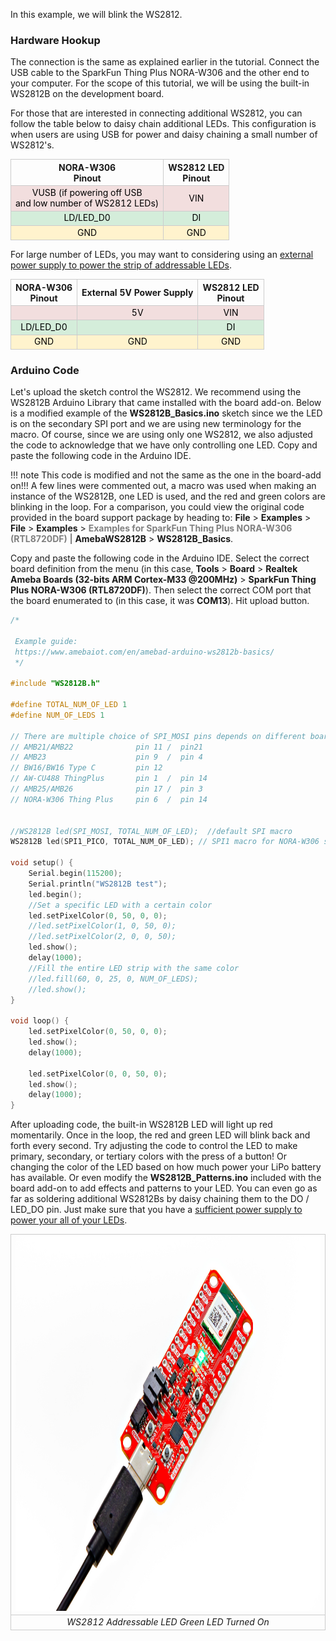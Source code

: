 


In this example, we will blink the WS2812.



### Hardware Hookup

The connection is the same as explained earlier in the tutorial. Connect the USB cable to the SparkFun Thing Plus NORA-W306 and the other end to your computer. For the scope of this tutorial, we will be using the built-in WS2812B on the development board.

For those that are interested in connecting additional WS2812, you can follow the table below to daisy chain additional LEDs. This configuration is when users are using USB for power and daisy chaining a small number of WS2812's.

<div style="text-align: center;">
    <table>
        <tr>
            <th style="text-align: center; border: solid 1px #cccccc;">NORA-W306<br />Pinout
            </th>
            <th style="text-align: center; border: solid 1px #cccccc;">WS2812 LED<br />Pinout
            </th>
        </tr>
        <tr>
            <td style="text-align: center; border: solid 1px #cccccc;" bgcolor="#f2dede"><font color="#000000">VUSB (if powering off USB<br />and low number of WS2812 LEDs)</font>
            <td style="text-align: center; border: solid 1px #cccccc;" bgcolor="#f2dede"><font color="#000000">VIN</font>
            </td>
        </tr>
        <tr>
            <td style="text-align: center; border: solid 1px #cccccc;" bgcolor="#d4edda"><font color="#000000">LD/LED_D0</font>
            </td>
            <td style="text-align: center; border: solid 1px #cccccc;" bgcolor="#d4edda"><font color="#000000">DI</font>
            </td>
        </tr>
        <tr>
            <td style="text-align: center; border: solid 1px #cccccc;" bgcolor="#fff3cd"><font color="#000000">GND</font>
            </td>
            <td style="text-align: center; border: solid 1px #cccccc;" bgcolor="#fff3cd"><font color="#000000">GND</font>
            </td>
        </tr>
    </table>
</div>

For large number of LEDs, you may want to considering using an [external power supply to power the strip of addressable LEDs](https://learn.sparkfun.com/tutorials/mean-well-led-switching-power-supply-hookup-guide#daisychain).

<div style="text-align: center;">
    <table>
        <tr>
            <th style="text-align: center; border: solid 1px #cccccc;">NORA-W306<br />Pinout
            </th>
            <th style="text-align: center; border: solid 1px #cccccc;">External 5V Power Supply
            </th>
            <th style="text-align: center; border: solid 1px #cccccc;">WS2812 LED<br />Pinout
            </th>
        </tr>
        <tr>
            <td style="text-align: center; border: solid 1px #cccccc;" bgcolor="#f2dede"><font color="#000000"></font>
            <td style="text-align: center; border: solid 1px #cccccc;" bgcolor="#f2dede"><font color="#000000">5V</font>
            <td style="text-align: center; border: solid 1px #cccccc;" bgcolor="#f2dede"><font color="#000000">VIN</font>
            </td>
        </tr>
        <tr>
            <td style="text-align: center; border: solid 1px #cccccc;" bgcolor="#d4edda"><font color="#000000">LD/LED_D0</font>
            </td>
            <td style="text-align: center; border: solid 1px #cccccc;" bgcolor="#d4edda"><font color="#000000"></font>
            </td>
            <td style="text-align: center; border: solid 1px #cccccc;" bgcolor="#d4edda"><font color="#000000">DI</font>
            </td>
        </tr>
        <tr>
            <td style="text-align: center; border: solid 1px #cccccc;" bgcolor="#fff3cd"><font color="#000000">GND</font>
            </td>
            <td style="text-align: center; border: solid 1px #cccccc;" bgcolor="#fff3cd"><font color="#000000">GND</font>
            </td>
            <td style="text-align: center; border: solid 1px #cccccc;" bgcolor="#fff3cd"><font color="#000000">GND</font>
            </td>
        </tr>
    </table>
</div>



### Arduino Code

Let&apos;s upload the sketch control the WS2812. We recommend using the WS2812B Arduino Library that came installed with the board add-on. Below is a modified example of the **WS2812B_Basics.ino** sketch since we the LED is on the secondary SPI port and we are using new terminology for the macro. Of course, since we are using only one WS2812, we also adjusted the code to acknowledge that we have only controlling one LED. Copy and paste the following code in the Arduino IDE.


!!! note
    This code is modified and not the same as the one in the board-add on!!! A few lines were commented out, a macro was used when making an instance of the WS2812B, one LED is used, and the red and green colors are blinking in the loop. For a comparison, you could view the original code provided in the board support package by heading to: **File** > **Examples** > **File** > **Examples** > <font style="color:gray"><b>Examples for SparkFun Thing Plus NORA-W306 (RTL8720DF)</b></font> | **AmebaWS2812B** > **WS2812B_Basics**.

Copy and paste the following code in the Arduino IDE. Select the correct board definition from the menu (in this case, **Tools** > **Board** > **Realtek Ameba Boards (32-bits ARM Cortex-M33 @200MHz)** > **SparkFun Thing Plus NORA-W306 (RTL8720DF)**). Then select the correct COM port that the board enumerated to (in this case, it was **COM13**). Hit upload button.  

``` C++
/*

 Example guide:
 https://www.amebaiot.com/en/amebad-arduino-ws2812b-basics/
 */

#include "WS2812B.h"

#define TOTAL_NUM_OF_LED 1
#define NUM_OF_LEDS 1

// There are multiple choice of SPI_MOSI pins depends on different boards. The default is SPI_MOSI/SPI1_MOSI
// AMB21/AMB22              pin 11 /  pin21
// AMB23                    pin 9  /  pin 4
// BW16/BW16 Type C         pin 12
// AW-CU488 ThingPlus       pin 1  /  pin 14
// AMB25/AMB26              pin 17 /  pin 3
// NORA-W306 Thing Plus     pin 6  /  pin 14


//WS2812B led(SPI_MOSI, TOTAL_NUM_OF_LED);  //default SPI macro
WS2812B led(SPI1_PICO, TOTAL_NUM_OF_LED); // SPI1 macro for NORA-W306 since built-in WS2812 is attached to secondary SPI pin

void setup() {
    Serial.begin(115200);
    Serial.println("WS2812B test");
    led.begin();
    //Set a specific LED with a certain color
    led.setPixelColor(0, 50, 0, 0);
    //led.setPixelColor(1, 0, 50, 0);
    //led.setPixelColor(2, 0, 0, 50);
    led.show();
    delay(1000);
    //Fill the entire LED strip with the same color
    //led.fill(60, 0, 25, 0, NUM_OF_LEDS);
    //led.show();
}

void loop() {
    led.setPixelColor(0, 50, 0, 0);
    led.show();
    delay(1000);

    led.setPixelColor(0, 0, 50, 0);
    led.show();
    delay(1000);
}

```

After uploading code, the built-in WS2812B LED will light up red momentarily. Once in the loop, the red and green LED will blink back and forth every second. Try adjusting the code to control the LED to make primary, secondary, or tertiary colors with the press of a button! Or changing the color of the LED based on how much power your LiPo battery has available. Or even modify the **WS2812B_Patterns.ino** included with the board add-on to add effects and patterns to your LED. You can even go as far as soldering additional WS2812Bs by daisy chaining them to the DO / LED_DO pin. Just make sure that you have a [sufficient power supply to power your all of your LEDs](https://learn.sparkfun.com/tutorials/how-to-power-a-project/all#voltagecurrent-considerations).

<div style="text-align: center;">
  <table>
    <tr style="vertical-align:middle;">
     <td style="text-align: center; vertical-align: middle; border: solid 1px #cccccc;"><a href="../assets/img/WRL-21637_Thing_Plus_NORA-W306_WS2812_RGB_Addressable_LED.jpg"><img src="../assets/img/WRL-21637_Thing_Plus_NORA-W306_WS2812_RGB_Addressable_LED.jpg" width="600px" height="600px" alt="More Arduino Examples!"></a></td>
    </tr>
    <tr style="vertical-align:middle;">
     <td style="text-align: center; vertical-align: middle; border: solid 1px #cccccc;"><i>WS2812 Addressable LED Green LED Turned On</i></td>
   </tr>
  </table>
</div>
